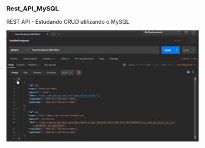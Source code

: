 ### Rest_API_MySQL
REST API -  Estudando CRUD utilizando o MySQL

![demo](https://github.com/ProgramadorLeandroSantos/Rest_API_MySQL/blob/master/Mysqldemo.gif)
